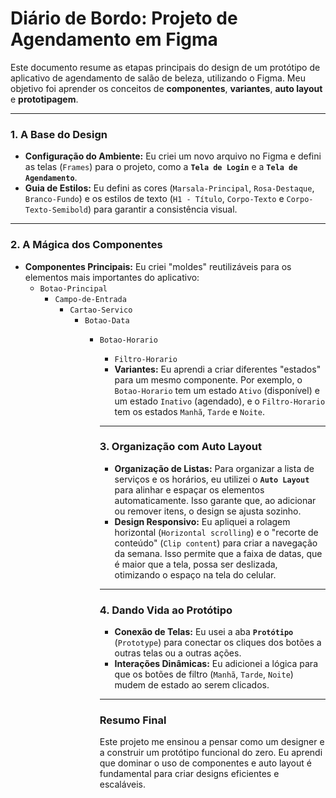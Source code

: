 # Diário de Bordo: Projeto de Agendamento em Figma

Este documento resume as etapas principais do design de um protótipo de aplicativo de agendamento de salão de beleza, utilizando o Figma. Meu objetivo foi aprender os conceitos de **componentes**, **variantes**, **auto layout** e **prototipagem**.

---

### **1. A Base do Design**

* **Configuração do Ambiente:** Eu criei um novo arquivo no Figma e defini as telas (`Frames`) para o projeto, como a **`Tela de Login`** e a **`Tela de Agendamento`**.
* **Guia de Estilos:** Eu defini as cores (`Marsala-Principal`, `Rosa-Destaque`, `Branco-Fundo`) e os estilos de texto (`H1 - Título`, `Corpo-Texto` e `Corpo-Texto-Semibold`) para garantir a consistência visual.

---

### **2. A Mágica dos Componentes**

* **Componentes Principais:** Eu criei "moldes" reutilizáveis para os elementos mais importantes do aplicativo:
    * `Botao-Principal`
        * `Campo-de-Entrada`
            * `Cartao-Servico`
                * `Botao-Data`
                    * `Botao-Horario`
                        * `Filtro-Horario`
                        * **Variantes:** Eu aprendi a criar diferentes "estados" para um mesmo componente. Por exemplo, o `Botao-Horario` tem um estado `Ativo` (disponível) e um estado `Inativo` (agendado), e o `Filtro-Horario` tem os estados `Manhã`, `Tarde` e `Noite`.

                        ---

                        ### **3. Organização com Auto Layout**

                        * **Organização de Listas:** Para organizar a lista de serviços e os horários, eu utilizei o **`Auto Layout`** para alinhar e espaçar os elementos automaticamente. Isso garante que, ao adicionar ou remover itens, o design se ajusta sozinho.
                        * **Design Responsivo:** Eu apliquei a rolagem horizontal (`Horizontal scrolling`) e o "recorte de conteúdo" (`Clip content`) para criar a navegação da semana. Isso permite que a faixa de datas, que é maior que a tela, possa ser deslizada, otimizando o espaço na tela do celular.

                        ---

                        ### **4. Dando Vida ao Protótipo**

                        * **Conexão de Telas:** Eu usei a aba **`Protótipo`** (`Prototype`) para conectar os cliques dos botões a outras telas ou a outras ações.
                        * **Interações Dinâmicas:** Eu adicionei a lógica para que os botões de filtro (`Manhã`, `Tarde`, `Noite`) mudem de estado ao serem clicados.

                        ---

                        ### **Resumo Final**

                        Este projeto me ensinou a pensar como um designer e a construir um protótipo funcional do zero. Eu aprendi que dominar o uso de componentes e auto layout é fundamental para criar designs eficientes e escaláveis.
